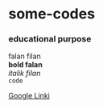 # some-codes
### educational purpose
falan filan<br/>
**bold falan**<br/>
*italik filan*<br/>
`code`

[Google Linki](http://www.google.com)
